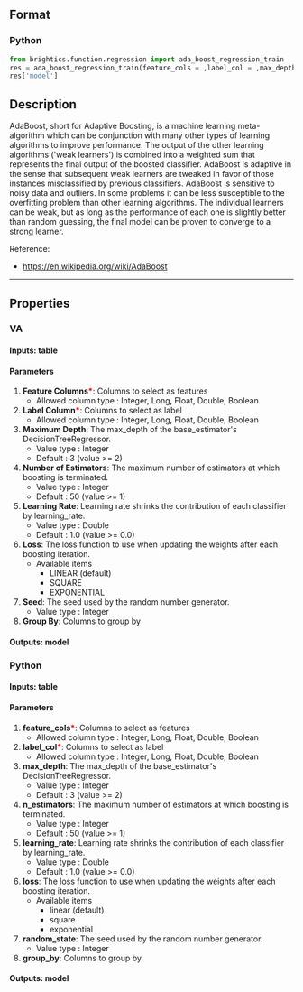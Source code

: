 ## Format
### Python
```python
from brightics.function.regression import ada_boost_regression_train
res = ada_boost_regression_train(feature_cols = ,label_col = ,max_depth = ,n_estimators = ,learning_rate = ,loss = ,random_state = ,group_by = )
res['model']
```

## Description
AdaBoost, short for Adaptive Boosting, is a machine learning meta-algorithm which can be conjunction with many other types of learning algorithms to improve performance. The output of the other learning algorithms ('weak learners') is combined into a weighted sum that represents the final output of the boosted classifier. AdaBoost is adaptive in the sense that subsequent weak learners are tweaked in favor of those instances misclassified by previous classifiers. AdaBoost is sensitive to noisy data and outliers. In some problems it can be less susceptible to the overfitting problem than other learning algorithms. The individual learners can be weak, but as long as the performance of each one is slightly better than random guessing, the final model can be proven to converge to a strong learner.

Reference:
+ <https://en.wikipedia.org/wiki/AdaBoost>

---

## Properties
### VA
#### Inputs: table

#### Parameters
1. **Feature Columns**<b style="color:red">*</b>: Columns to select as features
   - Allowed column type : Integer, Long, Float, Double, Boolean
2. **Label Column**<b style="color:red">*</b>: Columns to select as label
   - Allowed column type : Integer, Long, Float, Double, Boolean
3. **Maximum Depth**: The max_depth of the base_estimator's DecisionTreeRegressor.
   - Value type : Integer
   - Default : 3 (value >= 2)
4. **Number of Estimators**: The maximum number of estimators at which boosting is terminated.
   - Value type : Integer
   - Default : 50 (value >= 1)
5. **Learning Rate**: Learning rate shrinks the contribution of each classifier by learning_rate.
   - Value type : Double
   - Default : 1.0 (value >= 0.0)
6. **Loss**: The loss function to use when updating the weights after each boosting iteration.
   - Available items
      - LINEAR (default)
      - SQUARE
      - EXPONENTIAL
7. **Seed**: The seed used by the random number generator.
   - Value type : Integer
8. **Group By**: Columns to group by

#### Outputs: model

### Python
#### Inputs: table

#### Parameters
1. **feature_cols**<b style="color:red">*</b>: Columns to select as features
   - Allowed column type : Integer, Long, Float, Double, Boolean
2. **label_col**<b style="color:red">*</b>: Columns to select as label
   - Allowed column type : Integer, Long, Float, Double, Boolean
3. **max_depth**: The max_depth of the base_estimator's DecisionTreeRegressor.
   - Value type : Integer
   - Default : 3 (value >= 2)
4. **n_estimators**: The maximum number of estimators at which boosting is terminated.
   - Value type : Integer
   - Default : 50 (value >= 1)
5. **learning_rate**: Learning rate shrinks the contribution of each classifier by learning_rate.
   - Value type : Double
   - Default : 1.0 (value >= 0.0)
6. **loss**: The loss function to use when updating the weights after each boosting iteration.
   - Available items
      - linear (default)
      - square
      - exponential
7. **random_state**: The seed used by the random number generator.
   - Value type : Integer
8. **group_by**: Columns to group by

#### Outputs: model

